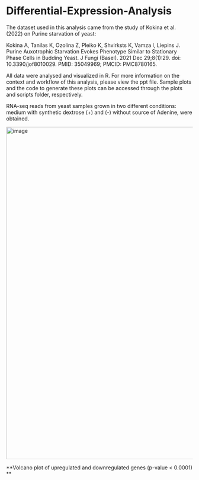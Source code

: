 # Differential-Expression-Analysis

The dataset used in this analysis came from the study of Kokina et al. (2022) on Purine starvation of yeast:

Kokina A, Tanilas K, Ozolina Z, Pleiko K, Shvirksts K, Vamza I, Liepins J. Purine Auxotrophic Starvation Evokes Phenotype Similar to Stationary Phase Cells in Budding Yeast. J Fungi (Basel). 2021 Dec 29;8(1):29. doi: 10.3390/jof8010029. PMID: 35049969; PMCID: PMC8780165.

All data were analysed and visualized in R. For more information on the context and workflow of this analysis, please view the ppt file. Sample plots and the code to generate these plots can be accessed through the plots and scripts folder, respectively.

RNA-seq reads from yeast samples grown in two different conditions: medium with synthetic dextrose (+) and (-) without source of Adenine, were obtained.

<img width="896" alt="image" src="https://github.com/user-attachments/assets/48f3c8dd-5541-4418-8629-90141dfc3113">

**Volcano plot of upregulated and downregulated genes (p-value < 0.0001) **
